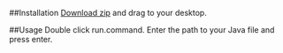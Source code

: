 ##Installation
[Download zip](https://github.com/insightdev/white/archive/v1.0-alpha.zip) and drag to your desktop.

##Usage
Double click run.command. Enter the path to your Java file and press enter.
